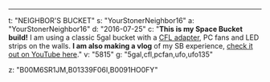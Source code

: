 ---
t: "NEIGHBOR'S BUCKET"
s: "YourStonerNeighbor16"
a: "YourStonerNeighbor16"
d: "2016-07-25"
c: "<strong>This is my Space Bucket build!</strong> I am using a classic 5gal bucket with a <a href='http://amzn.to/2nNGLyc'>CFL adapter</a>, PC fans and LED strips on the walls. <strong>I am also making a vlog</strong> of my SB experience, <a href='https://www.youtube.com/channel/UC3hIkaeqj8oEM7GAqPgbuZg'>check it out on YouTube here</a>."
v: "5815"
g: "5gal,cfl,pcfan,ufo,ufo135"

z: "B00M6SR1JM,B01339F06I,B0091HO0FY"
